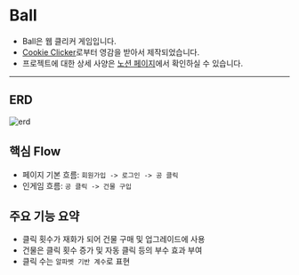 # Ball

- Ball은 웹 클리커 게임입니다.
- [Cookie Clicker](https://cookieclicker.com/)로부터 영감을 받아서 제작되었습니다.
- 프로젝트에 대한 상세 사양은 [노션 페이지](https://motley-broker-ff4.notion.site/Ball-2000e30515948041b77aee4a01dc5c96?pvs=74)에서 확인하실 수 있습니다.

---
## ERD
![erd](https://github.com/user-attachments/assets/9ae3c571-a260-4af1-bec8-136a9e9e3878)

## 핵심 Flow
- 페이지 기본 흐름: `회원가입 -> 로그인 -> 공 클릭`
- 인게임 흐름: `공 클릭 -> 건물 구입`

## 주요 기능 요약
- 클릭 횟수가 재화가 되어 건물 구매 및 업그레이드에 사용
- 건물은 클릭 횟수 증가 및 자동 클릭 등의 부수 효과 부여
- 클릭 수는 `알파벳 기반 계수`로 표현
